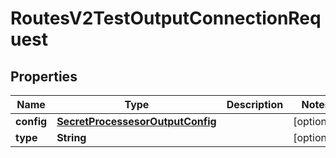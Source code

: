 

# RoutesV2TestOutputConnectionRequest


## Properties

| Name | Type | Description | Notes |
|------------ | ------------- | ------------- | -------------|
|**config** | [**SecretProcessesorOutputConfig**](SecretProcessesorOutputConfig.md) |  |  [optional] |
|**type** | **String** |  |  [optional] |




